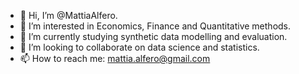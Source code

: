 - 👋 Hi, I’m @MattiaAlfero.
- 👀 I’m interested in Economics, Finance and Quantitative methods.
- 🌱 I’m currently studying synthetic data modelling and evaluation.
- 💞️ I’m looking to collaborate on data science and statistics.
- 📫 How to reach me: mattia.alfero@gmail.com


